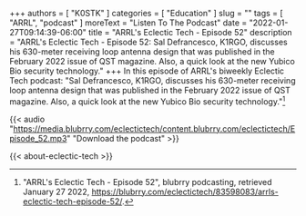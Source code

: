 +++
authors = [ "K0STK" ]
categories = [ "Education" ]
slug = ""
tags = [ "ARRL", "podcast" ]
moreText = "Listen To The Podcast"
date = "2022-01-27T09:14:39-06:00"
title = "ARRL's Eclectic Tech - Episode 52"
description = "ARRL's Eclectic Tech - Episode 52: Sal Defrancesco, K1RGO, discusses his 630-meter receiving loop antenna design that was published in the February 2022 issue of QST magazine. Also, a quick look at the new Yubico Bio security technology."
+++
In this episode of ARRL's biweekly Eclectic Tech podcast: "Sal Defrancesco, K1RGO, discusses his 630-meter receiving loop antenna design that was published in the February 2022 issue of QST magazine. Also, a quick look at the new Yubico Bio security technology."[^1]

[^1]: "ARRL's Eclectic Tech - Episode 52", blubrry podcasting, retrieved January 27 2022, https://blubrry.com/eclectictech/83598083/arrls-eclectic-tech-episode-52/.

<!--more-->

{{< audio "https://media.blubrry.com/eclectictech/content.blubrry.com/eclectictech/Episode_52.mp3" "Download the podcast" >}}

{{< about-eclectic-tech >}}
